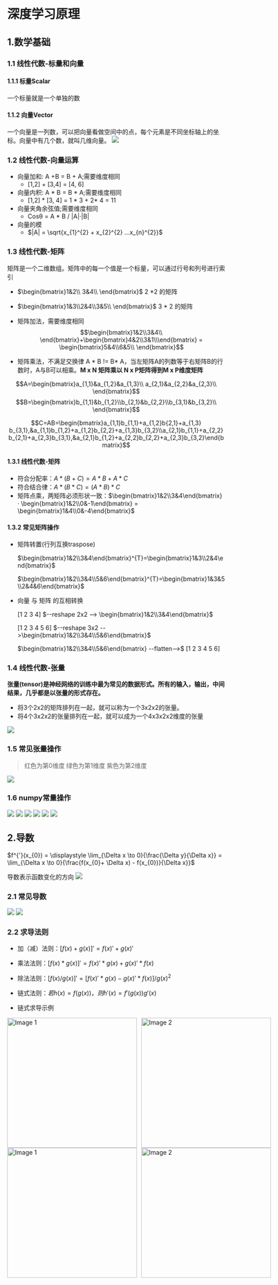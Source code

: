 # 深度学习原理

## 1.数学基础

### 1.1 线性代数-标量和向量

#### 1.1.1 标量Scalar
一个标量就是一个单独的数

#### 1.1.2 向量Vector

一个向量是一列数，可以把向量看做空间中的点，每个元素是不同坐标轴上的坐标。向量中有几个数，就叫几维向量。
![](./image/1.png)

### 1.2 线性代数-向量运算

- 向量加和:  A +B = B + A;需要维度相同
    - [1,2] + [3,4] = [4, 6]
- 向量内积:  A * B = B * A;需要维度相同
    - [1,2] * [3, 4] = 1 * 3 + 2* 4 = 11
- 向量夹角余弦值;需要维度相同
    - Cosθ = A * B / |A|·|B|
- 向量的模
    - $|A| = \sqrt{x_{1}^{2} + x_{2}^{2} ...x_{n}^{2}}$

### 1.3 线性代数-矩阵
矩阵是一个二维数组。矩阵中的每一个值是一个标量，可以通过行号和列号进行索引

- $\begin{bmatrix}1&2\\ 3&4\\ \end{bmatrix}$  2 *2 的矩阵 
- $\begin{bmatrix}1&3\\2&4\\3&5\\ \end{bmatrix}$   3 * 2 的矩阵       

- 矩阵加法，需要维度相同
$$\begin{bmatrix}1&2\\3&4\\ \end{bmatrix}+\begin{bmatrix}4&2\\3&1\\\end{bmatrix} = \begin{bmatrix}5&4\\6&5\\ \end{bmatrix}$$ 

- 矩阵乘法，不满足交换律 A * B != B* A，当左矩阵A的列数等于右矩阵B的行数时，A与B可以相乘。**M x N 矩阵乘以 N x P矩阵得到M x P维度矩阵**

$$A=\begin{bmatrix}a_{1,1}&a_{1,2}&a_{1,3}\\ a_{2,1}&a_{2,2}&a_{2,3}\\ \end{bmatrix}$$
$$B=\begin{bmatrix}b_{1,1}&b_{1,2}\\b_{2,1}&b_{2,2}\\b_{3,1}&b_{3,2}\\ \end{bmatrix}$$

$$C=AB=\begin{bmatrix}a_{1,1}b_{1,1}+a_{1,2}b{2,1}+a_{1,3} b_{3,1},&a_{1,1}b_{1,2}+a_{1,2}b_{2,2}+a_{1,3}b_{3,2}\\a_{2,1}b_{1,1}+a_{2,2}b_{2,1}+a_{2,3}b_{3,1},&a_{2,1}b_{1,2}+a_{2,2}b_{2,2}+a_{2,3}b_{3,2}\end{bmatrix}$$

#### 1.3.1 线性代数-矩阵

- 符合分配率：$A*(B+C) = A*B +A*C$
- 符合结合律：$A*(B*C) = (A*B)*C$ 
- 矩阵点乘，两矩阵必须形状一致：$\begin{bmatrix}1&2\\3&4\end{bmatrix} · \begin{bmatrix}1&2\\0&-1\end{bmatrix} = \begin{bmatrix}1&4\\0&-4\end{bmatrix}$

#### 1.3.2 常见矩阵操作

- 矩阵转置(行列互换traspose)

    $\begin{bmatrix}1&2\\3&4\end{bmatrix}^{T}=\begin{bmatrix}1&3\\2&4\end{bmatrix}$

    $\begin{bmatrix}1&2\\3&4\\5&6\end{bmatrix}^{T}=\begin{bmatrix}1&3&5\\2&4&6\end{bmatrix}$

- 向量 与 矩阵 的互相转换

    [1 2 3 4] $--reshape 2x2 --> \begin{bmatrix}1&2\\3&4\end{bmatrix}$

    [1 2 3 4 5 6] $--reshape 3x2 -->\begin{bmatrix}1&2\\3&4\\5&6\end{bmatrix}$

    $\begin{bmatrix}1&2\\3&4\\5&6\end{bmatrix} --flatten-->$ [1 2 3 4 5 6]

### 1.4 线性代数-张量
**张量(tensor)是神经网络的训练中最为常见的数据形式。所有的输入，输出，中间结果，几乎都是以张量的形式存在。**

- 将3个2x2的矩阵排列在一起，就可以称为一个3x2x2的张量。
- 将4个3x2x2的张量排列在一起，就可以成为一个4x3x2x2维度的张量

![](./image/2.png)

### 1.5 常见张量操作

> 红色为第0维度
> 绿色为第1维度
> 紫色为第2维度

![](./image/3.png)


### 1.6 numpy常量操作
![](./image/numpy1.png) ![](./image/numpy2.png)
![](./image/numpy3.png) ![](./image/numpy4.png)
![](./image/numpy5.png) ![](./image/numpy6.png)


## 2.导数 

$f^{'}(x_{0}) = \displaystyle \lim_{\Delta x \to 0}{\frac{\Delta y}{\Delta x}} = \lim_{\Delta x \to 0}{\frac{f(x_{0}+ \Delta x) - f(x_{0})}{\Delta x}}$

导数表示函数变化的方向
![](./image/4.png)

### 2.1 常见导数

![](./image/5.png) ![](./image/6.png)


### 2.2 求导法则

- 加（减）法则：$[f(x)+g(x)]'=f(x)'+g(x)'$
- 乘法法则：$[f(x)*g(x)]'=f(x)'*g(x)+g(x)'*f(x)$
- 除法法则：$[f(x)/g(x)]'=[f(x)'*g(x)-g(x)'*f(x)]/g(x)^2$
- 链式法则：$若h(x)=f(g(x))，则h'(x)=f'(g(x))g'(x)$

- 链式求导示例

<div style="display: flex; gap: 10px;">
  <img src="./image/l1.png" alt="Image 1" style="width:300px;">
  <img src="./image/l2.png" alt="Image 2" style="width:300px;">
</div>

<div style="display: flex; gap: 10px;">
  <img src="./image/l3.png" alt="Image 1" style="width:300px;">
  <img src="./image/l4.png" alt="Image 2" style="width:300px;">
</div>

